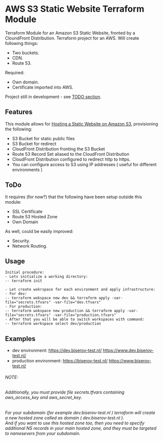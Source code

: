 # AWS S3 Static Website Terraform Module
Terraform Module for an Amazon S3 Static Website, fronted by a CloundFront Distribution.
Terraform project for an AWS. Will create following things: 
- Two buckets.
- CDN.
- Route 53.

Required:
- Own domain.
- Certificate imported into AWS.

Project still in development - see [TODO section](#todo).

## Features
This module allows for [Hosting a Static Website on Amazon S3](https://docs.aws.amazon.com/AmazonS3/latest/dev/WebsiteHosting.html), provisioning the following:

- S3 Bucket for static public files
- S3 Bucket for redirect
- CloudFront Distribution fronting the S3 Bucket
- Route 53 Record Set aliased to the CloudFront Distribution
- CloudFront Distribution configured to redirect http to https.
- You can configure access to S3 using IP addresses ( useful for different environments )

## ToDo
It requires (for now?) that the following have been setup outside this module:
- SSL Certificate
- Route 53 Hosted Zone
- Own Domain

As well, could be easily improved:
- Security.
- Network Routing.

## Usage
```
Initial procedure:
- Lets initialize a working directory:
-- terraform init 

- Let create wokrspace for each environment and apply infrastructure:
- For dev:
-- terraform wokspace new dev && terraform apply -var-file="secrets.tfvars" -var-file="dev.tfvars"
- For production:
-- terraform wokspace new production && terraform apply -var-file="secrets.tfvars" -var-file="production.tfvars"
- After that you will be able to switch workspaces with command:
-- terraform workspace select dev/production
```

## Examples
- dev environment: https://dev.biserov-test.nl/ https://www.dev.biserov-test.nl/ 
- production environment: https://biserov-test.nl/ https://www.biserov-test.nl/

###### NOTE:
###### Additionally, you must provide file  secrets.tfvars containing aws_access_key and aws_secret_key.
###### For your subdomain (for example dev.biserov-test.nl ) terraform will create a new hosted zone called as domain ( dev.biserov-test.nl ). <br/> And if you want to use this hosted zone too, then you need to specify additional NS records in your main hosted zone, and they must be targeted to namesevers from your subdomain.